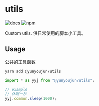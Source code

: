 # utils

[![docs](https://github.com/YunYouJun/utils/workflows/docs/badge.svg)](https://www.yunyoujun.cn/utils/)
[![npm](https://img.shields.io/npm/v/@yunyoujun/utils)](https://www.npmjs.com/package/@yunyoujun/utils)

Custom utils. 供日常使用的脚本小工具。

## Usage

公共的工具函数

```sh
yarn add @yunyoujun/utils
```

```js
import * as yyj from "@yunyoujun/utils";

// example
// 休眠一秒
yyj.common.sleep(1000);
```
